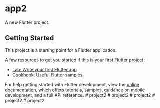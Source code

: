 # app2

A new Flutter project.

## Getting Started

This project is a starting point for a Flutter application.

A few resources to get you started if this is your first Flutter project:

- [Lab: Write your first Flutter app](https://docs.flutter.dev/get-started/codelab)
- [Cookbook: Useful Flutter samples](https://docs.flutter.dev/cookbook)

For help getting started with Flutter development, view the
[online documentation](https://docs.flutter.dev/), which offers tutorials,
samples, guidance on mobile development, and a full API reference.
#   p r o j e c t 2  
 #   p r o j e c t 2  
 #   p r o j e c t 2  
 #   p r o j e c t 2  
 #   p r o j e c t 2  
 